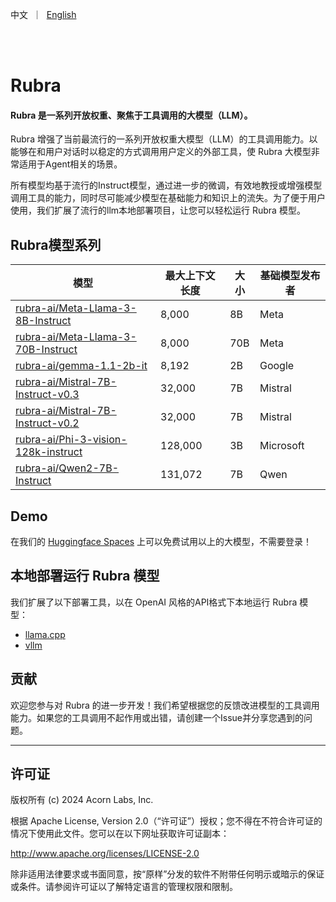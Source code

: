 <p align="left">
    中文</a>&nbsp ｜ &nbsp<a href="README.md">English</a>&nbsp</a>
</p>
<br><br>


# Rubra

#### Rubra 是一系列开放权重、聚焦于工具调用的大模型（LLM）。

Rubra 增强了当前最流行的一系列开放权重大模型（LLM）的工具调用能力。以能够在和用户对话时以稳定的方式调用用户定义的外部工具，使 Rubra 大模型非常适用于Agent相关的场景。

所有模型均基于流行的Instruct模型，通过进一步的微调，有效地教授或增强模型调用工具的能力，同时尽可能减少模型在基础能力和知识上的流失。为了便于用户使用，我们扩展了流行的llm本地部署项目，让您可以轻松运行 Rubra 模型。

## Rubra模型系列

| 模型 | 最大上下文长度 | 大小 | 基础模型发布者 |
|---------------------------------------------------------------|----------------|------|----------------------|
| [rubra-ai/Meta-Llama-3-8B-Instruct](https://www.modelscope.cn/models/rubraAI/Meta-Llama-3-8B-Instruct)   | 8,000          | 8B   | Meta             |
| [rubra-ai/Meta-Llama-3-70B-Instruct](https://www.modelscope.cn/models/rubraAI/Meta-Llama-3-70B-Instruct) | 8,000          | 70B  | Meta             |
| [rubra-ai/gemma-1.1-2b-it](https://www.modelscope.cn/models/rubraAI/Gemma-1.1-2b-Instruct)                     | 8,192          | 2B   | Google                 |
| [rubra-ai/Mistral-7B-Instruct-v0.3](https://www.modelscope.cn/models/rubraAI/Mistral-7B-Instruct-v0.3)   | 32,000         | 7B   | Mistral              |
| [rubra-ai/Mistral-7B-Instruct-v0.2](https://www.modelscope.cn/models/rubraAI/Mistral-7B-Instruct-v0.2)   | 32,000         | 7B   | Mistral              |
| [rubra-ai/Phi-3-vision-128k-instruct](https://www.modelscope.cn/models/rubraAI/Phi-3-mini-128k-instruct)| 128,000        | 3B   | Microsoft              |
| [rubra-ai/Qwen2-7B-Instruct](https://www.modelscope.cn/models/rubraAI/Qwen2-7B-Instruct)                 | 131,072        | 7B   | Qwen                   |

## Demo

在我们的 [Huggingface Spaces](https://huggingface.co/spaces/sanjay920/rubra-v0.1-dev) 上可以免费试用以上的大模型，不需要登录！

## 本地部署运行 Rubra 模型

我们扩展了以下部署工具，以在 OpenAI 风格的API格式下本地运行 Rubra 模型：

- [llama.cpp](https://github.com/ggerganov/llama.cpp)
- [vllm](https://github.com/vllm-project/vllm)

## 贡献

欢迎您参与对 Rubra 的进一步开发！我们希望根据您的反馈改进模型的工具调用能力。如果您的工具调用不起作用或出错，请创建一个Issue并分享您遇到的问题。

---

## 许可证

版权所有 (c) 2024 Acorn Labs, Inc.

根据 Apache License, Version 2.0（“许可证”）授权；您不得在不符合许可证的情况下使用此文件。您可以在以下网址获取许可证副本：

<http://www.apache.org/licenses/LICENSE-2.0>

除非适用法律要求或书面同意，按“原样”分发的软件不附带任何明示或暗示的保证或条件。请参阅许可证以了解特定语言的管理权限和限制。